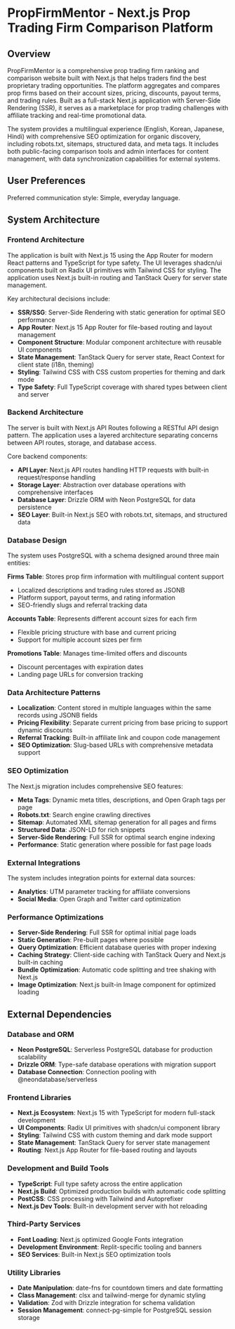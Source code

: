# PropFirmMentor - Next.js Prop Trading Firm Comparison Platform

## Overview

PropFirmMentor is a comprehensive prop trading firm ranking and comparison website built with Next.js that helps traders find the best proprietary trading opportunities. The platform aggregates and compares prop firms based on their account sizes, pricing, discounts, payout terms, and trading rules. Built as a full-stack Next.js application with Server-Side Rendering (SSR), it serves as a marketplace for prop trading challenges with affiliate tracking and real-time promotional data.

The system provides a multilingual experience (English, Korean, Japanese, Hindi) with comprehensive SEO optimization for organic discovery, including robots.txt, sitemaps, structured data, and meta tags. It includes both public-facing comparison tools and admin interfaces for content management, with data synchronization capabilities for external systems.

## User Preferences

Preferred communication style: Simple, everyday language.

## System Architecture

### Frontend Architecture
The application is built with Next.js 15 using the App Router for modern React patterns and TypeScript for type safety. The UI leverages shadcn/ui components built on Radix UI primitives with Tailwind CSS for styling. The application uses Next.js built-in routing and TanStack Query for server state management.

Key architectural decisions include:
- **SSR/SSG**: Server-Side Rendering with static generation for optimal SEO performance
- **App Router**: Next.js 15 App Router for file-based routing and layout management
- **Component Structure**: Modular component architecture with reusable UI components
- **State Management**: TanStack Query for server state, React Context for client state (i18n, theming)
- **Styling**: Tailwind CSS with CSS custom properties for theming and dark mode
- **Type Safety**: Full TypeScript coverage with shared types between client and server

### Backend Architecture
The server is built with Next.js API Routes following a RESTful API design pattern. The application uses a layered architecture separating concerns between API routes, storage, and database access.

Core backend components:
- **API Layer**: Next.js API routes handling HTTP requests with built-in request/response handling
- **Storage Layer**: Abstraction over database operations with comprehensive interfaces
- **Database Layer**: Drizzle ORM with Neon PostgreSQL for data persistence
- **SEO Layer**: Built-in Next.js SEO with robots.txt, sitemaps, and structured data

### Database Design
The system uses PostgreSQL with a schema designed around three main entities:

**Firms Table**: Stores prop firm information with multilingual content support
- Localized descriptions and trading rules stored as JSONB
- Platform support, payout terms, and rating information
- SEO-friendly slugs and referral tracking data

**Accounts Table**: Represents different account sizes for each firm
- Flexible pricing structure with base and current pricing
- Support for multiple account sizes per firm

**Promotions Table**: Manages time-limited offers and discounts
- Discount percentages with expiration dates
- Landing page URLs for conversion tracking

### Data Architecture Patterns
- **Localization**: Content stored in multiple languages within the same records using JSONB fields
- **Pricing Flexibility**: Separate current pricing from base pricing to support dynamic discounts
- **Referral Tracking**: Built-in affiliate link and coupon code management
- **SEO Optimization**: Slug-based URLs with comprehensive metadata support

### SEO Optimization
The Next.js migration includes comprehensive SEO features:
- **Meta Tags**: Dynamic meta titles, descriptions, and Open Graph tags per page
- **Robots.txt**: Search engine crawling directives
- **Sitemap**: Automated XML sitemap generation for all pages and firms
- **Structured Data**: JSON-LD for rich snippets
- **Server-Side Rendering**: Full SSR for optimal search engine indexing
- **Performance**: Static generation where possible for fast page loads

### External Integrations
The system includes integration points for external data sources:
- **Analytics**: UTM parameter tracking for affiliate conversions
- **Social Media**: Open Graph and Twitter card optimization

### Performance Optimizations
- **Server-Side Rendering**: Full SSR for optimal initial page loads
- **Static Generation**: Pre-built pages where possible
- **Query Optimization**: Efficient database queries with proper indexing
- **Caching Strategy**: Client-side caching with TanStack Query and Next.js built-in caching
- **Bundle Optimization**: Automatic code splitting and tree shaking with Next.js
- **Image Optimization**: Next.js built-in Image component for optimized loading

## External Dependencies

### Database and ORM
- **Neon PostgreSQL**: Serverless PostgreSQL database for production scalability
- **Drizzle ORM**: Type-safe database operations with migration support
- **Database Connection**: Connection pooling with @neondatabase/serverless

### Frontend Libraries
- **Next.js Ecosystem**: Next.js 15 with TypeScript for modern full-stack development
- **UI Components**: Radix UI primitives with shadcn/ui component library
- **Styling**: Tailwind CSS with custom theming and dark mode support
- **State Management**: TanStack Query for server state management
- **Routing**: Next.js App Router for file-based routing and layouts

### Development and Build Tools
- **TypeScript**: Full type safety across the entire application
- **Next.js Build**: Optimized production builds with automatic code splitting
- **PostCSS**: CSS processing with Tailwind and Autoprefixer
- **Next.js Dev Tools**: Built-in development server with hot reloading

### Third-Party Services
- **Font Loading**: Next.js optimized Google Fonts integration
- **Development Environment**: Replit-specific tooling and banners
- **SEO Services**: Built-in Next.js SEO optimization tools

### Utility Libraries
- **Date Manipulation**: date-fns for countdown timers and date formatting
- **Class Management**: clsx and tailwind-merge for dynamic styling
- **Validation**: Zod with Drizzle integration for schema validation
- **Session Management**: connect-pg-simple for PostgreSQL session storage